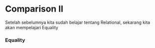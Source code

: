 # Comparison II

Setelah sebelumnya kita sudah belajar tentang Relational, sekarang kita akan mempelajari Equality

### Equality
